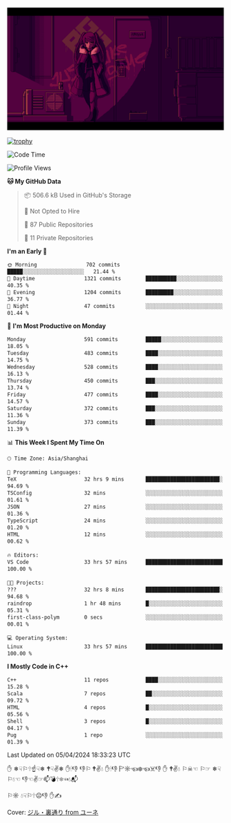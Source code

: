 ![](imgs/main.png)

[![trophy](https://github-profile-trophy.vercel.app/?username=NeilKleistGao&theme=dracula)](https://github.com/ryo-ma/github-profile-trophy)

<!--START_SECTION:waka-->
![Code Time](http://img.shields.io/badge/Code%20Time-845%20hrs%2029%20mins-blue)

![Profile Views](http://img.shields.io/badge/Profile%20Views-0-blue)

**🐱 My GitHub Data** 

> 📦 506.6 kB Used in GitHub's Storage 
 > 
> 🚫 Not Opted to Hire
 > 
> 📜 87 Public Repositories 
 > 
> 🔑 11 Private Repositories 
 > 
**I'm an Early 🐤** 

```text
🌞 Morning                702 commits         █████░░░░░░░░░░░░░░░░░░░░   21.44 % 
🌆 Daytime                1321 commits        ██████████░░░░░░░░░░░░░░░   40.35 % 
🌃 Evening                1204 commits        █████████░░░░░░░░░░░░░░░░   36.77 % 
🌙 Night                  47 commits          ░░░░░░░░░░░░░░░░░░░░░░░░░   01.44 % 
```
📅 **I'm Most Productive on Monday** 

```text
Monday                   591 commits         █████░░░░░░░░░░░░░░░░░░░░   18.05 % 
Tuesday                  483 commits         ████░░░░░░░░░░░░░░░░░░░░░   14.75 % 
Wednesday                528 commits         ████░░░░░░░░░░░░░░░░░░░░░   16.13 % 
Thursday                 450 commits         ███░░░░░░░░░░░░░░░░░░░░░░   13.74 % 
Friday                   477 commits         ████░░░░░░░░░░░░░░░░░░░░░   14.57 % 
Saturday                 372 commits         ███░░░░░░░░░░░░░░░░░░░░░░   11.36 % 
Sunday                   373 commits         ███░░░░░░░░░░░░░░░░░░░░░░   11.39 % 
```


📊 **This Week I Spent My Time On** 

```text
🕑︎ Time Zone: Asia/Shanghai

💬 Programming Languages: 
TeX                      32 hrs 9 mins       ████████████████████████░   94.69 % 
TSConfig                 32 mins             ░░░░░░░░░░░░░░░░░░░░░░░░░   01.61 % 
JSON                     27 mins             ░░░░░░░░░░░░░░░░░░░░░░░░░   01.36 % 
TypeScript               24 mins             ░░░░░░░░░░░░░░░░░░░░░░░░░   01.20 % 
HTML                     12 mins             ░░░░░░░░░░░░░░░░░░░░░░░░░   00.62 % 

🔥 Editors: 
VS Code                  33 hrs 57 mins      █████████████████████████   100.00 % 

🐱‍💻 Projects: 
???                      32 hrs 8 mins       ████████████████████████░   94.68 % 
raindrop                 1 hr 48 mins        █░░░░░░░░░░░░░░░░░░░░░░░░   05.31 % 
first-class-polym        0 secs              ░░░░░░░░░░░░░░░░░░░░░░░░░   00.01 % 

💻 Operating System: 
Linux                    33 hrs 57 mins      █████████████████████████   100.00 % 
```

**I Mostly Code in C++** 

```text
C++                      11 repos            ████░░░░░░░░░░░░░░░░░░░░░   15.28 % 
Scala                    7 repos             ██░░░░░░░░░░░░░░░░░░░░░░░   09.72 % 
HTML                     4 repos             █░░░░░░░░░░░░░░░░░░░░░░░░   05.56 % 
Shell                    3 repos             █░░░░░░░░░░░░░░░░░░░░░░░░   04.17 % 
Pug                      1 repo              ░░░░░░░░░░░░░░░░░░░░░░░░░   01.39 % 
```




 Last Updated on 05/04/2024 18:33:23 UTC
<!--END_SECTION:waka-->

✋ ❄☟⚐🕆☝☟❄ 🕈☟✌❄ ✋🕯👎 👎⚐ 🕈✌💧 ✋🕯👎 🏱☼☜❄☜☠👎 ✋ 🕈✌💧 ⚐☠☜ ⚐☞ ❄☟⚐💧☜ 👎☜✌☞📫💣🕆❄☜💧📬

⚐☼ 💧☟⚐🕆☹👎 ✋✍

Cover: [ジル・裏通り from ユーネ](https://www.pixiv.net/artworks/62127066)
